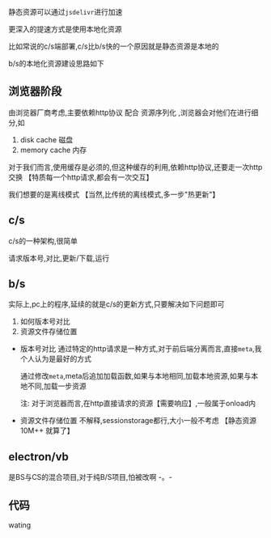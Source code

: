 静态资源可以通过`jsdelivr`进行加速

更深入的提速方式是使用本地化资源

比如常说的c/s端部署,c/s比b/s快的一个原因就是静态资源是本地的

b/s的本地化资源建设思路如下

## 浏览器阶段
由浏览器厂商考虑,主要依赖http协议 配合 资源序列化 ,浏览器会对他们在进行细分,如   
1. disk cache      磁盘
2. memory cache    内存

对于我们而言,使用缓存是必须的,但这种缓存的利用,依赖http协议,还要走一次http交换   【特质每一个http请求,都会有一次交互】
 
我们想要的是离线模式  【当然,比传统的离线模式,多一步"热更新"】

## c/s
c/s的一种架构,很简单

请求版本号,对比,更新/下载,运行

## b/s
实际上,pc上的程序,延续的就是c/s的更新方式,只要解决如下问题即可

1. 如何版本号对比
2. 资源文件存储位置

- 版本号对比
    通过特定的http请求是一种方式,对于前后端分离而言,直接`meta`,我个人认为是最好的方式

    通过修改`meta`,meta后追加加载函数,如果与本地相同,加载本地资源,如果与本地不同,加载一步资源

    注:
        对于浏览器而言,在http直接请求的资源【需要响应】,一般属于onload内

- 资源文件存储位置
    不解释,sessionstorage都行,大小一般不考虑    【静态资源10M++ 就算了】


## electron/vb
是BS与CS的混合项目,对于纯B/S项目,怕被改啊 -。-

## 代码
wating
